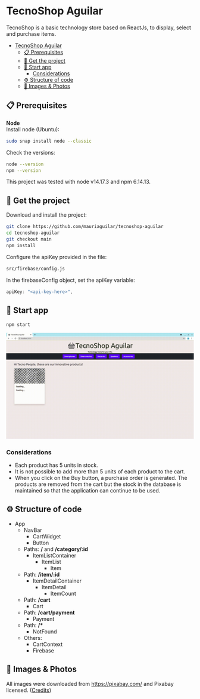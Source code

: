 # TecnoShop Aguilar

TecnoShop is a basic technology store based on ReactJs, to display, select and purchase items.

- [TecnoShop Aguilar](#tecnoshop-aguilar)
  - [📋 Prerequisites](#-prerequisites)
  - [🚀 Get the project](#-get-the-project)
  - [🔧 Start app](#-start-app)
    - [Considerations](#considerations)
  - [⚙️ Structure of code](#️-structure-of-code)
  - [🌆 Images & Photos](#-images--photos)

## 📋 Prerequisites

**Node**  
Install node (Ubuntu):
```bash
sudo snap install node --classic
```
Check the versions:
```bash
node --version
npm --version
```
This project was tested with node v14.17.3 and npm 6.14.13.

## 🚀 Get the project
Download and install the project:
```bash
git clone https://github.com/mauriaguilar/tecnoshop-aguilar
cd tecnoshop-aguilar
git checkout main
npm install
```
Configure the apiKey provided in the file:
```bash
src/firebase/config.js
```
In the firebaseConfig object, set the apiKey variable:
```javascript
apiKey: "<api-key-here>",
```
## 🔧 Start app

```bash
npm start
```
![use_example.gif](use_example.gif)

### Considerations
* Each product has 5 units in stock.
* It is not possible to add more than 5 units of each product to the cart.
* When you click on the Buy button, a purchase order is generated. The products are removed from the cart but the stock in the database is maintained so that the application can continue to be used.
## ⚙️ Structure of code

* App
  * NavBar
    * CartWidget
    * Button
  * Paths: **/** and **/category/:id**
    * ItemListContainer
      * ItemList
        * Item
  * Path: **/item/:id**
    * ItemDetailContainer
      * ItemDetail
        * ItemCount
  * Path: **/cart**
    * Cart
  * Path: **/cart/payment**
    * Payment
  * Path: **/\***
    * NotFound
  * Others:
      * CartContext
      * Firebase

## 🌆 Images & Photos
All images were downloaded from https://pixabay.com/ and Pixabay licensed.
([Credits](./public/img/README.md))
